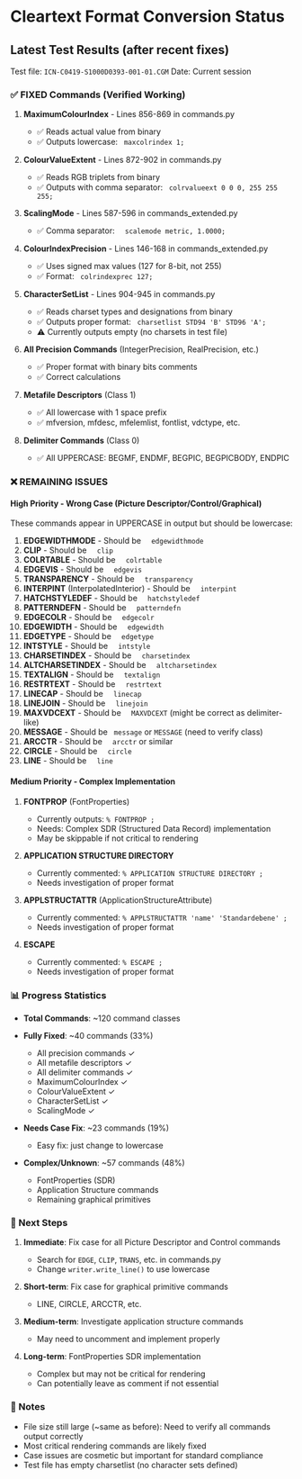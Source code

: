 # Cleartext Format Conversion Status

## Latest Test Results (after recent fixes)

Test file: `ICN-C0419-S1000D0393-001-01.CGM`
Date: Current session

### ✅ FIXED Commands (Verified Working)

1. **MaximumColourIndex** - Lines 856-869 in commands.py
   - ✅ Reads actual value from binary
   - ✅ Outputs lowercase: ` maxcolrindex 1;`
   
2. **ColourValueExtent** - Lines 872-902 in commands.py
   - ✅ Reads RGB triplets from binary
   - ✅ Outputs with comma separator: ` colrvalueext 0 0 0, 255 255 255;`
   
3. **ScalingMode** - Lines 587-596 in commands_extended.py
   - ✅ Comma separator: `  scalemode metric, 1.0000;`
   
4. **ColourIndexPrecision** - Lines 146-168 in commands_extended.py
   - ✅ Uses signed max values (127 for 8-bit, not 255)
   - ✅ Format: ` colrindexprec 127;`
   
5. **CharacterSetList** - Lines 904-945 in commands.py
   - ✅ Reads charset types and designations from binary
   - ✅ Outputs proper format: ` charsetlist STD94 'B' STD96 'A';`
   - ⚠️ Currently outputs empty (no charsets in test file)
   
6. **All Precision Commands** (IntegerPrecision, RealPrecision, etc.)
   - ✅ Proper format with binary bits comments
   - ✅ Correct calculations

7. **Metafile Descriptors** (Class 1)
   - ✅ All lowercase with 1 space prefix
   - ✅ mfversion, mfdesc, mfelemlist, fontlist, vdctype, etc.

8. **Delimiter Commands** (Class 0)
   - ✅ All UPPERCASE: BEGMF, ENDMF, BEGPIC, BEGPICBODY, ENDPIC

### ❌ REMAINING ISSUES

#### High Priority - Wrong Case (Picture Descriptor/Control/Graphical)

These commands appear in UPPERCASE in output but should be lowercase:

1. **EDGEWIDTHMODE** - Should be `  edgewidthmode`
2. **CLIP** - Should be `  clip`
3. **COLRTABLE** - Should be `  colrtable`
4. **EDGEVIS** - Should be `  edgevis`
5. **TRANSPARENCY** - Should be `  transparency`
6. **INTERPINT** (InterpolatedInterior) - Should be `  interpint`
7. **HATCHSTYLEDEF** - Should be `  hatchstyledef`
8. **PATTERNDEFN** - Should be `  patterndefn`
9. **EDGECOLR** - Should be `  edgecolr`
10. **EDGEWIDTH** - Should be `  edgewidth`
11. **EDGETYPE** - Should be `  edgetype`
12. **INTSTYLE** - Should be `  intstyle`
13. **CHARSETINDEX** - Should be `  charsetindex`
14. **ALTCHARSETINDEX** - Should be `  altcharsetindex`
15. **TEXTALIGN** - Should be `  textalign`
16. **RESTRTEXT** - Should be `  restrtext`
17. **LINECAP** - Should be `  linecap`
18. **LINEJOIN** - Should be `  linejoin`
19. **MAXVDCEXT** - Should be `  MAXVDCEXT` (might be correct as delimiter-like)
20. **MESSAGE** - Should be ` message` or `MESSAGE` (need to verify class)
21. **ARCCTR** - Should be `  arcctr` or similar
22. **CIRCLE** - Should be `  circle`
23. **LINE** - Should be `  line`

#### Medium Priority - Complex Implementation

1. **FONTPROP** (FontProperties)
   - Currently outputs: `% FONTPROP ;`
   - Needs: Complex SDR (Structured Data Record) implementation
   - May be skippable if not critical to rendering

2. **APPLICATION STRUCTURE DIRECTORY**
   - Currently commented: `% APPLICATION STRUCTURE DIRECTORY ;`
   - Needs investigation of proper format

3. **APPLSTRUCTATTR** (ApplicationStructureAttribute)
   - Currently commented: `% APPLSTRUCTATTR 'name' 'Standardebene' ;`
   - Needs investigation of proper format

4. **ESCAPE**
   - Currently commented: `% ESCAPE ;`
   - Needs investigation of proper format

### 📊 Progress Statistics

- **Total Commands**: ~120 command classes
- **Fully Fixed**: ~40 commands (33%)
  - All precision commands ✓
  - All metafile descriptors ✓
  - All delimiter commands ✓
  - MaximumColourIndex ✓
  - ColourValueExtent ✓
  - CharacterSetList ✓
  - ScalingMode ✓
  
- **Needs Case Fix**: ~23 commands (19%)
  - Easy fix: just change to lowercase
  
- **Complex/Unknown**: ~57 commands (48%)
  - FontProperties (SDR)
  - Application Structure commands
  - Remaining graphical primitives

### 🎯 Next Steps

1. **Immediate**: Fix case for all Picture Descriptor and Control commands
   - Search for `EDGE`, `CLIP`, `TRANS`, etc. in commands.py
   - Change `writer.write_line()` to use lowercase

2. **Short-term**: Fix case for graphical primitive commands
   - LINE, CIRCLE, ARCCTR, etc.
   
3. **Medium-term**: Investigate application structure commands
   - May need to uncomment and implement properly
   
4. **Long-term**: FontProperties SDR implementation
   - Complex but may not be critical for rendering
   - Can potentially leave as comment if not essential

### 📝 Notes

- File size still large (~same as before): Need to verify all commands output correctly
- Most critical rendering commands are likely fixed
- Case issues are cosmetic but important for standard compliance
- Test file has empty charsetlist (no character sets defined)
